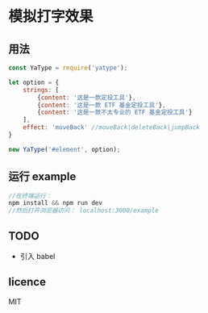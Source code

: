 # 模拟打字效果

## 用法
``` javascript
const YaType = require('yatype');

let option = {
    strings: [
        {content: '这是一款定投工具'},
        {content: '这是一款 ETF 基金定投工具'},
        {content: '这是一款不太专业的 ETF 基金定投工具'}
    ],
    effect: 'moveBack' //moveBack|deleteBack|jumpBack
}

new YaType('#element', option);
```
## 运行 example
```javascript
//在终端运行：
npm install && npm run dev
//然后打开浏览器访问： localhost:3000/example
```

## TODO
- 引入 babel

## licence
MIT